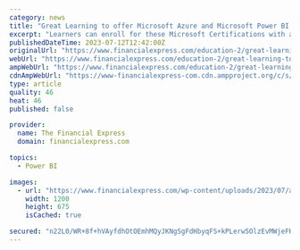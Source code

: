 ```yaml
---
category: news
title: "Great Learning to offer Microsoft Azure and Microsoft Power BI Certifications to its learners"
excerpt: "Learners can enroll for these Microsoft Certifications with any of the existing programmes offered by Great Learning in Cloud Computing, Data Science and Data Engineering."
publishedDateTime: 2023-07-12T12:42:00Z
originalUrl: "https://www.financialexpress.com/education-2/great-learning-to-offer-microsoft-azure-and-microsoft-power-bi-certifications-to-its-learners/3167393/"
webUrl: "https://www.financialexpress.com/education-2/great-learning-to-offer-microsoft-azure-and-microsoft-power-bi-certifications-to-its-learners/3167393/"
ampWebUrl: "https://www.financialexpress.com/education-2/great-learning-to-offer-microsoft-azure-and-microsoft-power-bi-certifications-to-its-learners/3167393/lite/"
cdnAmpWebUrl: "https://www-financialexpress-com.cdn.ampproject.org/c/s/www.financialexpress.com/education-2/great-learning-to-offer-microsoft-azure-and-microsoft-power-bi-certifications-to-its-learners/3167393/lite/"
type: article
quality: 46
heat: 46
published: false

provider:
  name: The Financial Express
  domain: financialexpress.com

topics:
  - Power BI

images:
  - url: "https://www.financialexpress.com/wp-content/uploads/2023/07/asso.jpg"
    width: 1200
    height: 675
    isCached: true

secured: "n22L0/WR+8f+hVAyfdhOtOEmhMQyJKNgSgFdHbyqFS+kPLerw5OlzEvMWjeFKOU282r/dYms7r7CBAX9djnnbcrvn71HaLryga+u6G+2whbRg/i7pjorKsTTZ6ft8XOkzuI1/1v7imzs9sYmbpZuuyXo3GeZiHyuuHlww4c8SqpjlYp5gRX4+tX30P3HMst4DKi60FK3QZwBL71NNBJb+THz/+WoQOJGFhTtYx/piHb/lMvQLbhKQU5POGrp7Jbelm8dxMkVjlB+4VBNUQ3YHAvD4S4FzNNsuALBgTDpKZbuGBwCzSBuxJkdK0xRdYQWj8l6TNJ3vphh/OvLAOYUROn80FEJmXY7VFXQzJ3i+fk=;54zT8WDNHTRasBbuOJYyNw=="
---
```


